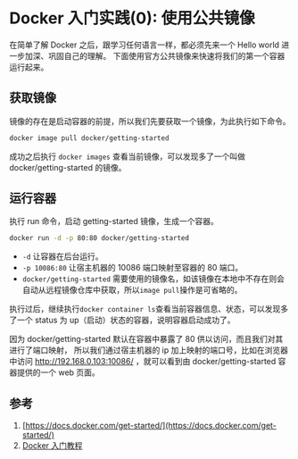 # Docker 入门实践(0): 使用公共镜像

在简单了解 Docker 之后，跟学习任何语言一样，都必须先来一个 Hello world 进一步加深、巩固自己的理解。
下面使用官方公共镜像来快速将我们的第一个容器运行起来。

## 获取镜像

镜像的存在是启动容器的前提，所以我们先要获取一个镜像，为此执行如下命令。

```sh
docker image pull docker/getting-started
```

成功之后执行 `docker images` 查看当前镜像，可以发现多了一个叫做 docker/getting-started 的镜像。

## 运行容器

执行 run 命令，启动 getting-started 镜像，生成一个容器。

```sh
docker run -d -p 80:80 docker/getting-started
```

- `-d` 让容器在后台运行。
- `-p 10086:80` 让宿主机器的 10086 端口映射至容器的 80 端口。
- `docker/getting-started` 需要使用的镜像名，如该镜像在本地中不存在则会自动从远程镜像仓库中获取，所以`image pull`操作是可省略的。

执行过后，继续执行`docker container ls`查看当前容器信息、状态，可以发现多了一个 status 为 up（启动）状态的容器，说明容器启动成功了。

因为 docker/getting-started 默认在容器中暴露了 80 供以访问，而且我们对其进行了端口映射， 所以我们通过宿主机器的 ip 加上映射的端口号，比如在浏览器中访问 http://192.168.0.103:10086/ ，就可以看到由 docker/getting-started 容器提供的一个 web 页面。

## 参考

1. [https://docs.docker.com/get-started/](https://docs.docker.com/get-started/)
2. [Docker 入门教程](http://www.ruanyifeng.com/blog/2018/02/docker-tutorial.html)
